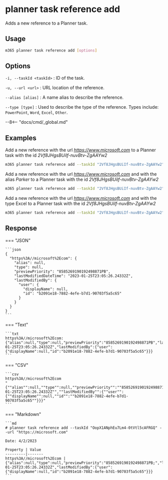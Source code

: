 # planner task reference add

Adds a new reference to a Planner task.

## Usage

```sh
m365 planner task reference add [options]
```

## Options

`-i, --taskId <taskId>`
: ID of the task.

`-u, --url <url>`
: URL location of the reference.

`--alias [alias]`
: A name alias to describe the reference.

`--type [type]`
: Used to describe the type of the reference. Types include: `PowerPoint`, `Word`, `Excel`, `Other`.

--8<-- "docs/cmd/_global.md"

## Examples

Add a new reference with the url _https://www.microsoft.com_ to a Planner task with the id _2Vf8JHgsBUiIf-nuvBtv-ZgAAYw2_

```sh
m365 planner task reference add --taskId "2Vf8JHgsBUiIf-nuvBtv-ZgAAYw2" --url "https://www.microsoft.com"
```

Add a new reference with the url _https://www.microsoft.com_ and with the alias _Parker_ to a Planner task with the id _2Vf8JHgsBUiIf-nuvBtv-ZgAAYw2_

```sh
m365 planner task reference add --taskId "2Vf8JHgsBUiIf-nuvBtv-ZgAAYw2" --url "https://www.microsoft.com" --alias "Parker"
```

Add a new reference with the url _https://www.microsoft.com_ and with the type Excel to a Planner task with the id _2Vf8JHgsBUiIf-nuvBtv-ZgAAYw2_

```sh
m365 planner task reference add --taskId "2Vf8JHgsBUiIf-nuvBtv-ZgAAYw2" --url "https://www.microsoft.com" --type "Excel"
```

## Response

=== "JSON"

    ```json
    {
      "https%3A//microsoft%2Ecom": {
        "alias": null,
        "type": null,
        "previewPriority": "8585269190192498871PB",
        "lastModifiedDateTime": "2023-01-25T23:05:26.24332Z",
        "lastModifiedBy": {
          "user": {
            "displayName": null,
            "id": "b2091e18-7882-4efe-b7d1-90703f5a5c65"
          }
        }
      }
    }
    ```

=== "Text"

    ```txt
    https%3A//microsoft%2Ecom: {"alias":null,"type":null,"previewPriority":"8585269190192498871PB","lastModifiedDateTime":"2023-01-25T23:05:26.24332Z","lastModifiedBy":{"user":{"displayName":null,"id":"b2091e18-7882-4efe-b7d1-90703f5a5c65"}}}
    ```

=== "CSV"

    ```csv
    https%3A//microsoft%2Ecom
    "{""alias"":null,""type"":null,""previewPriority"":""8585269190192498871PB"",""lastModifiedDateTime"":""2023-01-25T23:05:26.24332Z"",""lastModifiedBy"":{""user"":{""displayName"":null,""id"":""b2091e18-7882-4efe-b7d1-90703f5a5c65""}}}"
    ```

=== "Markdown"

    ```md
    # planner task reference add --taskId "OopX1ANphEu7Lm4-0tVtl5cAFRGQ" --url "https://microsoft.com"

    Date: 4/2/2023

    Property | Value
    ---------|-------
    https%3A//microsoft%2Ecom | {"alias":null,"type":null,"previewPriority":"8585269190192498871PB;","lastModifiedDateTime":"2023-01-25T23:05:26.24332Z","lastModifiedBy":{"user":{"displayName":null,"id":"b2091e18-7882-4efe-b7d1-90703f5a5c65"}}}
    ```
